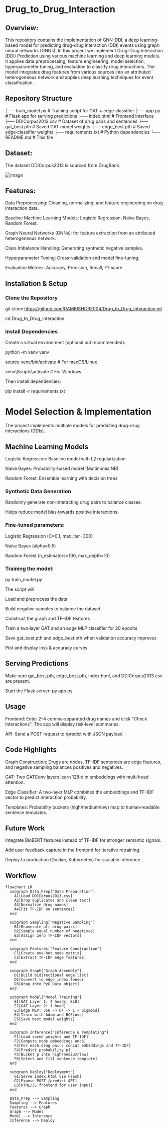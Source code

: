 # Drug_to_Drug_Interaction

## Overview:

This repository contains the implementation of GNN-DDI, a deep learning-based model for predicting drug-drug interaction (DDI) events using graph neural networks (GNNs). In this project we implement Drug-Drug Interaction (DDI) Prediction using various machine learning and deep learning models. It applies data preprocessing, feature engineering, model selection, hyperparameter tuning, and evaluation to classify drug interactions. The model integrates drug features from various sources into an attributed heterogeneous network and applies deep learning techniques for event classification.
## Repository Structure
├── train_model.py          # Training script for GAT + edge‑classifier
├── app.py                  # Flask app for serving predictions
├── index.html              # Frontend interface
├── DDICorpus2013.csv       # Dataset of drug pairs and sentences
├── gat_best.pth            # Saved GAT model weights
├── edge_best.pth           # Saved edge‑classifier weights
├── requirements.txt        # Python dependencies
└── README.md               # This file

## Dataset:

The dataset DDICorpus2013 is sourced from DrugBank.

![image](https://github.com/user-attachments/assets/8003d8c7-9d58-46ff-babe-7838b5583cbf)


## Features:

Data Preprocessing: Cleaning, normalizing, and feature engineering on drug interaction data.

Baseline Machine Learning Models: Logistic Regression, Naïve Bayes, Random Forest.

Graph Neural Networks (GNNs): for feature extraction from an attributed heterogeneous network.

Class Imbalance Handling: Generating synthetic negative samples.

Hyperparameter Tuning: Cross-validation and model fine-tuning.

Evaluation Metrics: Accuracy, Precision, Recall, F1-score.

## Installation & Setup
### Clone the Repository

git clone https://github.com/RAMKISHORE004/Drug_to_Drug_Interaction.git

cd Drug_to_Drug_Interaction

### Install Dependencies

Create a virtual environment (optional but recommended):

python -m venv venv

source venv/bin/activate   # For macOS/Linux

venv\Scripts\activate      # For Windows

Then install dependencies:

pip install -r requirements.txt

# Model Selection & Implementation

The project implements multiple models for predicting drug-drug interactions (DDIs).

## Machine Learning Models

Logistic Regression:	Baseline model with L2 regularization

Naïve Bayes:	Probability-based model (MultinomialNB)

Random Forest:	Ensemble learning with decision trees

### Synthetic Data Generation

Randomly generate non-interacting drug pairs to balance classes.

Helps reduce model bias towards positive interactions.


### Fine-tuned parameters:

Logistic Regression (C=0.1, max_iter=300)

Naïve Bayes (alpha=0.5)

Random Forest (n_estimators=100, max_depth=10)


### Training the model:

py train_model.py

The script will:

Load and preprocess the data

Build negative samples to balance the dataset

Construct the graph and TF–IDF features

Train a two‐layer GAT and an edge MLP classifier for 20 epochs

Save gat_best.pth and edge_best.pth when validation accuracy improves

Plot and display loss & accuracy curves

## Serving Predictions

Make sure gat_best.pth, edge_best.pth, index.html, and DDICorpus2013.csv are present.

Start the Flask server:
py app.py

## Usage
Frontend: Enter 2–4 comma‐separated drug names and click "Check Interactions". The app will display risk‐level summaries.

API: Send a POST request to /predict with JSON payload

## Code Highlights

Graph Construction: Drugs are nodes, TF–IDF sentences are edge features, and negative sampling balances positives and negatives.

GAT: Two GATConv layers learn 128‐dim embeddings with multi‐head attention.

Edge Classifier: A two‐layer MLP combines the embeddings and TF–IDF vector to predict interaction probability.

Templates: Probability buckets (high/medium/low) map to human‐readable sentence templates.

## Future Work

Integrate BioBERT features instead of TF–IDF for stronger semantic signals.

Add user feedback capture in the frontend for iterative retraining.

Deploy to production (Docker, Kubernetes) for scalable inference.

## Workflow 
```mermaid
flowchart LR
  subgraph Data_Prep["Data Preparation"]
    A1[Load DDICorpus2013.csv]
    A2[Drop duplicates and clean text]
    A3[Normalize drug names]
    A4[Fit TF-IDF on sentences]
  end

  subgraph Sampling["Negative Sampling"]
    B1[Enumerate all drug pairs]
    B2[Sample equal number of negatives]
    B3[Assign zero TF-IDF vectors]
  end

  subgraph Features["Feature Construction"]
    C1[Create one-hot node matrix]
    C2[Extract TF-IDF edge features]
  end

  subgraph Graph["Graph Assembly"]
    D1[Build bidirectional edge list]
    D2[Convert to edge_index tensor]
    D3[Wrap into PyG Data object]
  end

  subgraph Model["Model Training"]
    E1[GAT Layer 1: 4 heads, ELU]
    E2[GAT Layer 2: 1 head]
    E3[Edge MLP: 356 -> 64 -> 1 + Sigmoid]
    E4[Train with Adam and BCELoss]
    E5[Save best model weights]
  end

  subgraph Inference["Inference & Templating"]
    F1[Load saved weights and TF-IDF]
    F2[Compute node embeddings once]
    F3[For each drug pair: concat embeddings and TF-IDF]
    F4[Predict probability p]
    F5[Bucket p into high/medium/low]
    F6[Select and fill sentence template]
  end

  subgraph Deploy["Deployment"]
    G1[Serve index.html via Flask]
    G2[Expose POST /predict API]
    G3[HTML/JS frontend for user input]
  end

  Data_Prep --> Sampling
  Sampling --> Features
  Features --> Graph
  Graph --> Model
  Model --> Inference
  Inference --> Deploy








